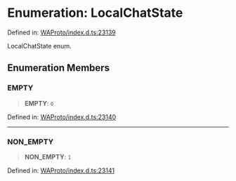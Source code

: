 # Enumeration: LocalChatState

Defined in: [WAProto/index.d.ts:23139](https://github.com/Fokusdotid/Baileys/blob/982cc5b3c62bfc7b56d2f8f8427b6c1a2dda856f/WAProto/index.d.ts#L23139)

LocalChatState enum.

## Enumeration Members

### EMPTY

> **EMPTY**: `0`

Defined in: [WAProto/index.d.ts:23140](https://github.com/Fokusdotid/Baileys/blob/982cc5b3c62bfc7b56d2f8f8427b6c1a2dda856f/WAProto/index.d.ts#L23140)

***

### NON\_EMPTY

> **NON\_EMPTY**: `1`

Defined in: [WAProto/index.d.ts:23141](https://github.com/Fokusdotid/Baileys/blob/982cc5b3c62bfc7b56d2f8f8427b6c1a2dda856f/WAProto/index.d.ts#L23141)
